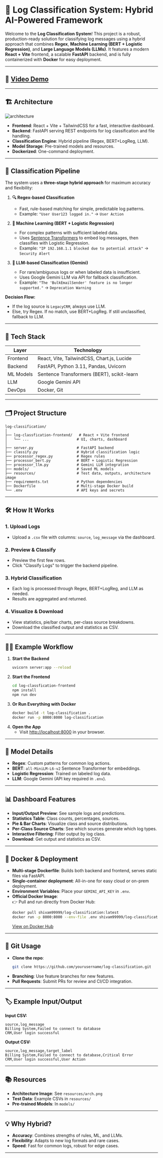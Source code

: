 # 🚀 Log Classification System: Hybrid AI-Powered Framework

Welcome to the **Log Classification System**! This project is a robust, production-ready solution for classifying log messages using a hybrid approach that combines **Regex**, **Machine Learning (BERT + Logistic Regression)**, and **Large Language Models (LLMs)**. It features a modern **React + Vite** frontend, a scalable **FastAPI** backend, and is fully containerized with **Docker** for easy deployment.

---

## 📸 [Video Demo](https://drive.google.com/file/d/1bb_JI3DcNXefgUKthANVY5fGdQGy3zDH/view?usp=drive_link)

---

## 🏗️ Architecture

![architecture](resources/arch.png)

- **Frontend**: React + Vite + TailwindCSS for a fast, interactive dashboard.
- **Backend**: FastAPI serving REST endpoints for log classification and file handling.
- **Classification Engine**: Hybrid pipeline (Regex, BERT+LogReg, LLM).
- **Model Storage**: Pre-trained models and resources.
- **Dockerized**: One-command deployment.

---

## 🧠 Classification Pipeline

The system uses a **three-stage hybrid approach** for maximum accuracy and flexibility:

1. **🔍 Regex-based Classification**
   - Fast, rule-based matching for simple, predictable log patterns.
   - Example: `"User User123 logged in."` → `User Action`

2. **🤖 Machine Learning (BERT + Logistic Regression)**
   - For complex patterns with sufficient labeled data.
   - Uses [Sentence Transformers](https://www.sbert.net/) to embed log messages, then classifies with Logistic Regression.
   - Example: `"IP 192.168.1.1 blocked due to potential attack"` → `Security Alert`

3. **🦾 LLM-based Classification (Gemini)**
   - For rare/ambiguous logs or when labeled data is insufficient.
   - Uses Google Gemini LLM via API for fallback classification.
   - Example: `"The 'BulkEmailSender' feature is no longer supported."` → `Deprecation Warning`

**Decision Flow:**
- If the log source is `LegacyCRM`, always use LLM.
- Else, try Regex. If no match, use BERT+LogReg. If still unclassified, fallback to LLM.

---

## 🧰 Tech Stack

| Layer      | Technology                                    |
|------------|-----------------------------------------------|
| Frontend   | React, Vite, TailwindCSS, Chart.js, Lucide    |
| Backend    | FastAPI, Python 3.11, Pandas, Uvicorn         |
| ML Models  | Sentence Transformers (BERT), scikit-learn    |
| LLM        | Google Gemini API                             |
| DevOps     | Docker, Git                                   |

---

## 🗂️ Project Structure

```
log-classification/
│
├── log-classfication-frontend/   # React + Vite frontend
│   └── ...                      # UI, charts, dashboard
│
├── server.py                    # FastAPI backend
├── classify.py                  # Hybrid classification logic
├── processor_regex.py           # Regex rules
├── processor_bert.py            # BERT + Logistic Regression
├── processor_llm.py             # Gemini LLM integration
├── models/                      # Saved ML models
├── resources/                   # Test data, outputs, architecture image
├── requirements.txt             # Python dependencies
├── Dockerfile                   # Multi-stage Docker build
└── .env                         # API keys and secrets
```

---

## 🛠️ How It Works

### 1. **Upload Logs**
- Upload a `.csv` file with columns: `source`, `log_message` via the dashboard.

### 2. **Preview & Classify**
- Preview the first few rows.
- Click "Classify Logs" to trigger the backend pipeline.

### 3. **Hybrid Classification**
- Each log is processed through Regex, BERT+LogReg, and LLM as needed.
- Results are aggregated and returned.

### 4. **Visualize & Download**
- View statistics, pie/bar charts, per-class source breakdowns.
- Download the classified output and statistics as CSV.

---

## 🧑‍💻 Example Workflow

1. **Start the Backend**
   ```bash
   uvicorn server:app --reload
   ```
2. **Start the Frontend**
   ```bash
   cd log-classfication-frontend
   npm install
   npm run dev
   ```
3. **Or Run Everything with Docker**
   ```bash
   docker build -t log-classification .
   docker run -p 8000:8000 log-classification
   ```
4. **Open the App**
   - Visit [http://localhost:8000](http://localhost:8000) in your browser.

---

## 🧪 Model Details

- **Regex**: Custom patterns for common log actions.
- **BERT**: `all-MiniLM-L6-v2` Sentence Transformer for embeddings.
- **Logistic Regression**: Trained on labeled log data.
- **LLM**: Google Gemini (API key required in `.env`).

---

## 📊 Dashboard Features

- **Input/Output Preview**: See sample logs and predictions.
- **Statistics Table**: Class counts, percentages, sources.
- **Pie & Bar Charts**: Visualize class and source distributions.
- **Per-Class Source Charts**: See which sources generate which log types.
- **Interactive Filtering**: Filter output by log class.
- **Download**: Get output and statistics as CSV.

---

## 🐳 Docker & Deployment

- **Multi-stage Dockerfile**: Builds both backend and frontend, serves static files via FastAPI.
- **Single-container deployment**: All-in-one for easy cloud or on-prem deployment.
- **Environment Variables**: Place your `GEMINI_API_KEY` in `.env`.
- **Official Docker Image**:  
  👉 Pull and run directly from Docker Hub:  
  ```bash
  docker pull shivam99999/log-classification:latest
  docker run -p 8000:8000 --env-file .env shivam99999/log-classification:latest
  ```
  [View on Docker Hub](https://hub.docker.com/u/shivam99999)

---

## 📝 Git Usage

- **Clone the repo**:
  ```bash
  git clone https://github.com/yourusername/log-classification.git
  ```
- **Branching**: Use feature branches for new features.
- **Pull Requests**: Submit PRs for review and CI/CD integration.

---

## 🏷️ Example Input/Output

**Input CSV:**
```csv
source,log_message
Billing System,Failed to connect to database
CRM,User login successful
```

**Output CSV:**
```csv
source,log_message,target_label
Billing System,Failed to connect to database,Critical Error
CRM,User login successful,User Action
```

---

## 📚 Resources

- **Architecture Image**: See `resources/arch.png`
- **Test Data**: Example CSVs in `resources/`
- **Pre-trained Models**: In `models/`

---

## 💡 Why Hybrid?

- **Accuracy**: Combines strengths of rules, ML, and LLMs.
- **Flexibility**: Adapts to new log formats and rare cases.
- **Speed**: Fast for common logs, robust for edge cases.

---

